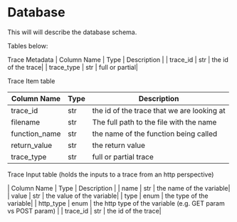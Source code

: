 # Database


This will will describe the database schema. 

Tables below:

Trace Metadata
| Column Name | Type | Description |
| trace_id | str | the id of the trace|
| trace_type | str | full or partial|

Trace Item table

| Column Name | Type | Description |
| ------ | ------ | ------ |
| trace_id | str | the id of the trace that we are looking at|
| filename | str | The full path to the file with the name|
| function_name | str | the name of the function being called|
| return_value | str | the return value|
| trace_type | str | full or partial trace|


Trace Input table (holds the inputs to a trace from an http perspective)

| Column Name | Type | Description |
| name | str | the name of the variable|
| value | str | the value of the variable|
| type | enum | the type of the variable|
| http_type | enum | the http type of the variable (e.g. GET param vs POST param) |
| trace_id | str | the id of the trace|



